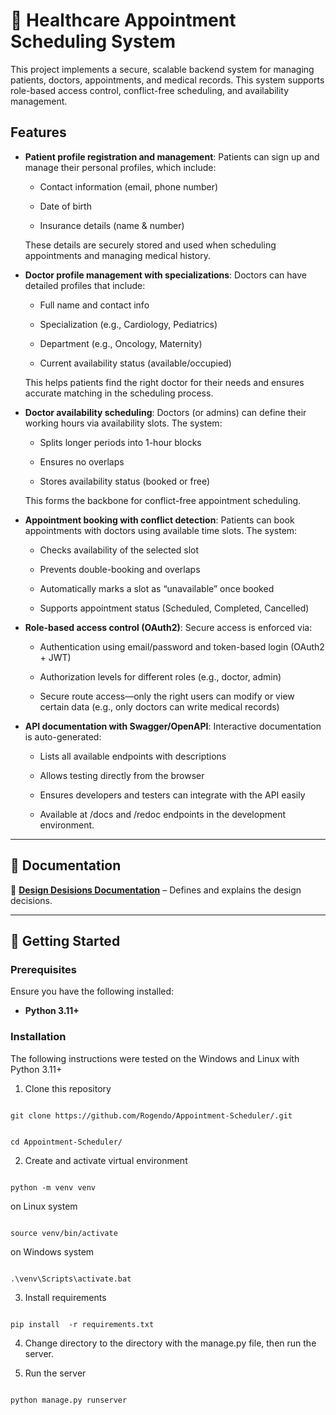 
# 🏥 Healthcare Appointment Scheduling System

This project implements a secure, scalable backend system for managing patients, doctors, appointments, and medical records. This system supports role-based access control, conflict-free scheduling, and availability management.

## Features
- **Patient profile registration and management**:  Patients can sign up and manage their personal profiles, which include:

    - Contact information (email, phone number)

    - Date of birth

    - Insurance details (name & number)
    
    These details are securely stored and used when scheduling appointments and managing medical history.

- **Doctor profile management with specializations**: Doctors can have detailed profiles that include:

    - Full name and contact info

    - Specialization (e.g., Cardiology, Pediatrics)

    - Department (e.g., Oncology, Maternity)

    - Current availability status (available/occupied)
    
    This helps patients find the right doctor for their needs and ensures accurate matching in the scheduling process.

- **Doctor availability scheduling**: Doctors (or admins) can define their working hours via availability slots. The system:

    - Splits longer periods into 1-hour blocks

    - Ensures no overlaps

    - Stores availability status (booked or free)
    
    This forms the backbone for conflict-free appointment scheduling.
- **Appointment booking with conflict detection**: Patients can book appointments with doctors using available time slots. The system:

    - Checks availability of the selected slot

    - Prevents double-booking and overlaps

    - Automatically marks a slot as “unavailable” once booked

    - Supports appointment status (Scheduled, Completed, Cancelled)

- **Role-based access control (OAuth2)**: Secure access is enforced via:

    - Authentication using email/password and token-based login (OAuth2 + JWT)

    - Authorization levels for different roles (e.g., doctor, admin)

    - Secure route access—only the right users can modify or view certain data (e.g., only doctors can write medical records)

- **API documentation with Swagger/OpenAPI**: Interactive documentation is auto-generated:

    - Lists all available endpoints with descriptions

    - Allows testing directly from the browser

    - Ensures developers and testers can integrate with the API easily

    - Available at /docs and /redoc endpoints in the development environment.

---

## 📖 Documentation
📜 **[Design Desisions Documentation](DesignDecisions.md)** – Defines and explains the design decisions.

---

## 🚀 Getting Started

### **Prerequisites**
Ensure you have the following installed:
- **Python 3.11+**

### **Installation**


The following instructions were tested on the Windows and Linux with Python 3.11+

1. Clone this repository

```

git clone https://github.com/Rogendo/Appointment-Scheduler/.git

```

```

cd Appointment-Scheduler/

```

2. Create and activate virtual environment 

```

python -m venv venv

```

on Linux system

```

source venv/bin/activate

```

on Windows system

```

.\venv\Scripts\activate.bat

```

3. Install requirements

```

pip install  -r requirements.txt

```
4. Change directory to the directory with the manage.py file,
   then run the server.

5. Run the server

```

python manage.py runserver

```